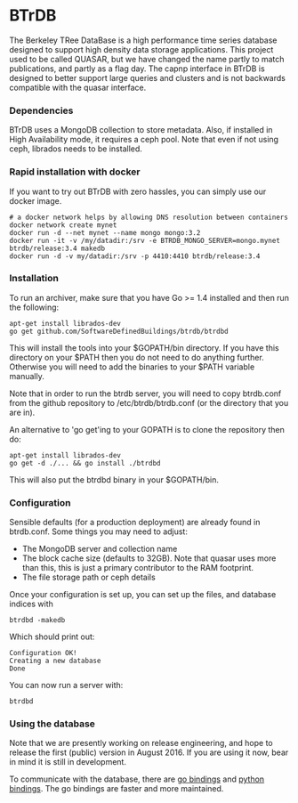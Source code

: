BTrDB
=====

The Berkeley TRee DataBase is a high performance time series
database designed to support high density data storage applications.
This project used to be called QUASAR, but we have changed the name
partly to match publications, and partly as a flag day. The capnp interface
in BTrDB is designed to better support large queries and clusters and is not 
backwards compatible with the quasar interface.

### Dependencies

BTrDB uses a MongoDB collection to store metadata. Also, if installed in High Availability
mode, it requires a ceph pool. Note that even if not using ceph, librados needs to be 
installed.

### Rapid installation with docker

If you want to try out BTrDB with zero hassles, you can simply use our docker image.

```
# a docker network helps by allowing DNS resolution between containers
docker network create mynet
docker run -d --net mynet --name mongo mongo:3.2
docker run -it -v /my/datadir:/srv -e BTRDB_MONGO_SERVER=mongo.mynet btrdb/release:3.4 makedb
docker run -d -v my/datadir:/srv -p 4410:4410 btrdb/release:3.4
```

### Installation

To run an archiver, make sure that you have Go >= 1.4 installed and then
run the following:

```
apt-get install librados-dev
go get github.com/SoftwareDefinedBuildings/btrdb/btrdbd
```

This will install the tools into your
$GOPATH/bin directory. If you have this directory on your $PATH then you do
not need to do anything further. Otherwise you will need to add the binaries
to your $PATH variable manually. 

Note that in order to run the btrdb server, you will need to copy btrdb.conf
from the github repository to /etc/btrdb/btrdb.conf (or the directory that
you are in).

An alternative to 'go get'ing to your GOPATH is to clone the repository then do:

```
apt-get install librados-dev
go get -d ./... && go install ./btrdbd
```

This will also put the btrdbd binary in your $GOPATH/bin.

### Configuration

Sensible defaults (for a production deployment) are already found in btrdb.conf. Some things you may need
to adjust:
 - The MongoDB server and collection name
 - The block cache size (defaults to 32GB). Note that quasar uses more than this, this is just
   a primary contributor to the RAM footprint.
 - The file storage path or ceph details

Once your configuration is set up, you can set up the files, and database indices with

```
btrdbd -makedb
```

Which should print out:
```
Configuration OK!
Creating a new database
Done
```

You can now run a server with:
```
btrdbd
```

### Using the database

Note that we are presently working on release engineering, and hope to release the first (public) version in August 2016. If you are using it now, bear in mind it is still in development.

To communicate with the database, there are [go bindings](https://github.com/SoftwareDefinedBuildings/btrdb-go) and [python bindings](https://github.com/SoftwareDefinedBuildings/btrdb-python). The go bindings are faster and more maintained.



